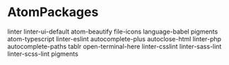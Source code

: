 # AtomPackages

linter
linter-ui-default
atom-beautify
file-icons
language-babel
pigments
atom-typescript
linter-eslint
autocomplete-plus
autoclose-html
linter-php
autocomplete-paths
tablr
open-terminal-here
linter-csslint
linter-sass-lint
linter-scss-lint
pigments

